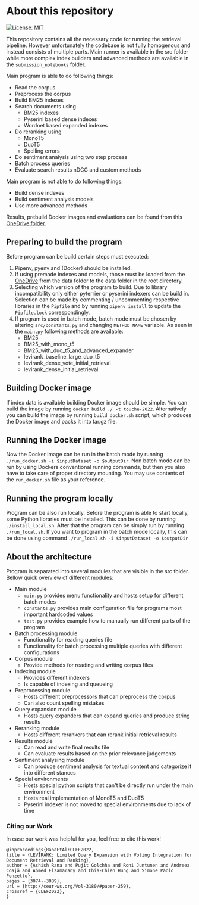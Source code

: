 # About this repository

[![License: MIT](https://img.shields.io/badge/License-MIT-yellow.svg)](https://opensource.org/licenses/MIT)

This repository contains all the necessary code for running the retrieval pipeline. However unfortunately the codebase is not fully homogenous and instead consists of multiple parts. Main runner is available in the src folder while more complex index builders and advanced methods are available in the `submission_notebooks` folder.

Main program is able to do following things:
- Read the corpus
- Preprocess the corpus
- Build BM25 indexes
- Search documents using
    - BM25 indexes
    - Pyserini based dense indexes
    - Wordnet based expanded indexes
- Do reranking using
    - MonoT5
    - DuoT5
    - Spelling errors
- Do sentiment analysis using two step process
- Batch process queries
- Evaluate search results nDCG and custom methods

Main program is not able to do following things:
- Build dense indexes
- Build sentiment analysis models
- Use more advanced methods

Results, prebuild Docker images and evaluations can be found from this [OneDrive folder](https://lut-my.sharepoint.com/:f:/g/personal/roni_juntunen_student_lut_fi/EqRd-8I_zpRNmRLuo_ZunpABeMxjpftEWbM1qfOrDZqCZA).

## Preparing to build the program
Before program can be build certain steps must executed:
1. Pipenv, pyenv and (Docker) should be installed.
2. If using premade indexes and models, those must be loaded from the [OneDrive](https://lut-my.sharepoint.com/:f:/g/personal/roni_juntunen_student_lut_fi/EqRd-8I_zpRNmRLuo_ZunpABeMxjpftEWbM1qfOrDZqCZA) from the data folder to the data folder in the root directory.
3. Selecting which version of the program to build. Due to library incompatibility only either pyterrier or pyserini indexers can be build in. Selection can be made by commenting / uncommenting respective libraries in the `Pipfile` and by running `pipenv install` to update the `Pipfile.lock` correspondingly.
4. If program is used in batch mode, batch mode must be chosen by altering `src/constants.py` and changing `METHOD_NAME` variable. As seen in the `main.py` following methods are available:
    - BM25
    - BM25_with_mono_t5
    - BM25_with_duo_t5_and_advanced_expander
    - levirank_baseline_large_duo_t5
    - levirank_dense_vote_initial_retrieval
    - levirank_dense_initial_retrieval

## Building Docker image
If index data is available building Docker image should be simple. You can build the image by running `docker build ./ -t touche-2022`. Alternatively you can build the image by running `build_docker.sh` script, which produces the Docker image and packs it into tar.gz file.

## Running the Docker image
Now the Docker image can be run in the batch mode by running `./run_docker.sh -i $inputDataset -o $outputDir`. Non batch mode can be run by using Dockers conventional running commands, but then you also have to take care of proper directory mounting. You may use contents of the `run_docker.sh` file as your reference.

## Running the program locally
Program can be also run locally. Before the program is able to start locally, some Python libraries must be installed. This can be done by running `./install_local.sh`. After that the program can be simply run by running `./run_local.sh`. If you want to program in the batch mode locally, this can be done using command `./run_local.sh -i $inputDataset -o $outputDir`

## About the architecture
Program is separated into several modules that are visible in the src folder. Bellow quick overview of different modules:
- Main module
    - `main.py` provides menu functionality and hosts setup for different batch modes
    - `constants.py` provides main configuration file for programs most important hardcoded values
    - `test.py` provides example how to manually run different parts of the program
- Batch processing module
    - Functionality for reading queries file
    - Functionality for batch processing multiple queries with different configurations
- Corpus module
    - Provide methods for reading and writing corpus files
- Indexing module
    - Provides different indexers
    - Is capable of indexing and queueing
- Preprocessing module
    - Hosts different preprocessors that can preprocess the corpus
    - Can also count spelling mistakes
- Query expansion module
    - Hosts query expanders that can expand queries and produce string results
- Reranking module
    - Hosts different rerankers that can rerank initial retrieval results
- Results module
    - Can read and write final results file
    - Can evaluate results based on the prior relevance judgements
- Sentiment analysing module
    - Can produce sentiment analysis for textual content and categorize it into different stances
- Special environments
    - Hosts special python scripts that can't be directly run under the main environment
    - Hosts real implementation of MonoT5 and DuoT5
    - Pyserini indexer is not moved to special environments due to lack of time
    
### Citing our Work

In case our work was helpful for you, feel free to cite this work!

```
@inproceedings{RanaEtAl:CLEF2022,
title = {LEVIRANK: Limited Query Expansion with Voting Integration for Document Retrieval and Ranking},
author = {Ashish Rana and Pujit Golchha and Roni Juntunen and Andreea Coajă and Ahmed Elzamarany and Chia-Chien Hung and Simone Paolo Ponzetto},
pages = {3074--3089},
url = {http://ceur-ws.org/Vol-3180/#paper-259},
crossref = {CLEF2022},
}
```
